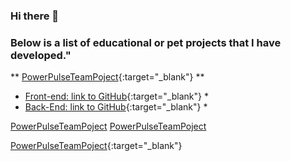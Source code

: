 ### Hi there 👋

### Below is a list of educational or pet projects that I have developed."

** [PowerPulseTeamPoject](https://deadmakar.github.io/PowerPulseTeamPoject/){:target="_blank"} **
* [Front-end: link to GitHub](https://github.com/DeadMakar/PowerPulseTeamPoject){:target="_blank"} *
* [Back-End: link to GitHub](https://github.com/DeadMakar/PowerPulseTeamPoject){:target="_blank"} *

<a href="https://deadmakar.github.io/PowerPulseTeamPoject/" target="_blank">PowerPulseTeamPoject</a>
<a href="https://deadmakar.github.io/PowerPulseTeamPoject/" target="_blank">PowerPulseTeamPoject</a>


[PowerPulseTeamPoject](https://deadmakar.github.io/PowerPulseTeamPoject/){:target="_blank"}


<!--
**kornieiev/kornieiev** is a ✨ _special_ ✨ repository because its `README.md` (this file) appears on your GitHub profile.

Here are some ideas to get you started:

- 🔭 I’m currently working on ...
- 🌱 I’m currently learning ...
- 👯 I’m looking to collaborate on ...
- 🤔 I’m looking for help with ...
- 💬 Ask me about ...
- 📫 How to reach me: ...
- 😄 Pronouns: ...
- ⚡ Fun fact: ...
-->
